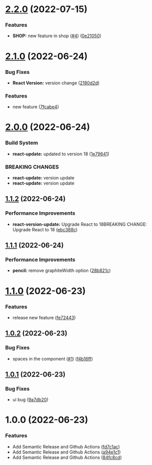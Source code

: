 # [2.2.0](https://github.com/nsargsyan996/release/compare/v2.1.0...v2.2.0) (2022-07-15)


### Features

* **SHOP:** new feature in shop ([#4](https://github.com/nsargsyan996/release/issues/4)) ([0e21050](https://github.com/nsargsyan996/release/commit/0e210507c69778371e5108a335893c575724c3f7))

# [2.1.0](https://github.com/nsargsyan996/release/compare/v2.0.0...v2.1.0) (2022-06-24)


### Bug Fixes

* **React Version:** version change ([2180d2d](https://github.com/nsargsyan996/release/commit/2180d2de8ecd1ab132a3414b2dec631a5eeafd22))


### Features

* new feature ([7fcabe4](https://github.com/nsargsyan996/release/commit/7fcabe48ec4166357b102603fafb5dce4548d190))

# [2.0.0](https://github.com/nsargsyan996/release/compare/v1.1.2...v2.0.0) (2022-06-24)


### Build System

* **react-update:** updated to version 18 ([1e79641](https://github.com/nsargsyan996/release/commit/1e79641b1c9e09f8b97031018e5163ec7856d600))


### BREAKING CHANGES

* **react-update:** version update
* **react-update:** version update

## [1.1.2](https://github.com/nsargsyan996/release/compare/v1.1.1...v1.1.2) (2022-06-24)


### Performance Improvements

* **react-version-update:** Upgrade React to 18BREAKING CHANGE: Upgrade React to 18 ([ebc388c](https://github.com/nsargsyan996/release/commit/ebc388c44b3325da580138dd9490a2eb30d5eeaf))

## [1.1.1](https://github.com/nsargsyan996/release/compare/v1.1.0...v1.1.1) (2022-06-24)


### Performance Improvements

* **pencil:** remove graphiteWidth option ([28b821c](https://github.com/nsargsyan996/release/commit/28b821c7b6f13bef34d1a6191467970934e77c04))

# [1.1.0](https://github.com/nsargsyan996/release/compare/v1.0.2...v1.1.0) (2022-06-23)


### Features

* release new feature ([fe72443](https://github.com/nsargsyan996/release/commit/fe72443db2d6109bcdb7469c9b7747c28fc4205c))

## [1.0.2](https://github.com/nsargsyan996/release/compare/v1.0.1...v1.0.2) (2022-06-23)


### Bug Fixes

* spaces in the component ([#1](https://github.com/nsargsyan996/release/issues/1)) ([f4b16ff](https://github.com/nsargsyan996/release/commit/f4b16ff2fc8d6344dbafe017b44a73c9086a0698))

## [1.0.1](https://github.com/nsargsyan996/release/compare/v1.0.0...v1.0.1) (2022-06-23)


### Bug Fixes

* ui bug ([9a7db20](https://github.com/nsargsyan996/release/commit/9a7db2039ef779d05d1e53ce519f89673268e953))

# 1.0.0 (2022-06-23)


### Features

* Add Semantic Release and Github Actions ([fd7c1ac](https://github.com/nsargsyan996/release/commit/fd7c1acf536ce5aaa6951c6a5a0576ee5505227d))
* Add Semantic Release and Github Actions ([a94e1c1](https://github.com/nsargsyan996/release/commit/a94e1c17c4164f8049691a65b2ff878a3d8f044e))
* Add Semantic Release and Github Actions ([84fc8cd](https://github.com/nsargsyan996/release/commit/84fc8cd5cf0483f76e957c2f3a87f0a8c5141afb))
